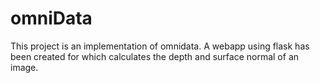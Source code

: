 # omniData
This project is an implementation of omnidata. A webapp using flask has been created for which calculates the depth and surface normal of an image.
